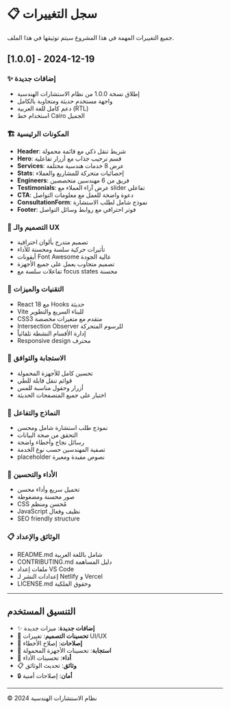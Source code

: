 # 📋 سجل التغييرات

جميع التغييرات المهمة في هذا المشروع سيتم توثيقها في هذا الملف.

## [1.0.0] - 2024-12-19

### ✨ إضافات جديدة
- إطلاق نسخة 1.0.0 من نظام الاستشارات الهندسية
- واجهة مستخدم حديثة ومتجاوبة بالكامل
- دعم كامل للغة العربية (RTL)
- استخدام خط Cairo الجميل

### 🏗️ المكونات الرئيسية
- **Header**: شريط تنقل ذكي مع قائمة محمولة
- **Hero**: قسم ترحيب جذاب مع أزرار تفاعلية
- **Services**: عرض 8 خدمات هندسية مختلفة
- **Stats**: إحصائيات متحركة للمشاريع والعملاء
- **Engineers**: فريق من 6 مهندسين متخصصين
- **Testimonials**: عرض آراء العملاء مع slider تفاعلي
- **CTA**: دعوة واضحة للعمل مع معلومات التواصل
- **ConsultationForm**: نموذج شامل لطلب الاستشارة
- **Footer**: فوتر احترافي مع روابط وسائل التواصل

### 🎨 التصميم والـ UX
- تصميم متدرج بألوان احترافية
- تأثيرات حركية سلسة ومحسنة للأداء
- أيقونات Font Awesome عالية الجودة
- تصميم متجاوب يعمل على جميع الأجهزة
- تفاعلات سلسة مع focus states محسنة

### 🔧 التقنيات والميزات
- React 18 مع Hooks حديثة
- Vite للبناء السريع والتطوير
- CSS3 متقدم مع متغيرات مخصصة
- Intersection Observer للرسوم المتحركة
- إدارة الأقسام النشطة تلقائياً
- Responsive design محترف

### 📱 الاستجابة والتوافق
- تحسين كامل للأجهزة المحمولة
- قوائم تنقل قابلة للطي
- أزرار وحقول مناسبة للمس
- اختبار على جميع المتصفحات الحديثة

### 🎯 النماذج والتفاعل
- نموذج طلب استشارة شامل ومحسن
- التحقق من صحة البيانات
- رسائل نجاح وأخطاء واضحة
- تصفية المهندسين حسب نوع الخدمة
- placeholder نصوص مفيدة ومعبرة

### 🚀 الأداء والتحسين
- تحميل سريع وأداء محسن
- صور محسنة ومضغوطة
- CSS مُحسن ومنظم
- JavaScript نظيف وفعال
- SEO friendly structure

### 📋 الوثائق والإعداد
- README.md شامل باللغة العربية
- CONTRIBUTING.md دليل المساهمة
- ملفات إعداد VS Code
- إعدادات النشر لـ Netlify و Vercel
- LICENSE.md وحقوق الملكية

---

## التنسيق المستخدم

- ✨ **إضافات جديدة**: ميزات جديدة
- 🎨 **تحسينات التصميم**: تغييرات UI/UX
- 🔧 **إصلاحات**: إصلاح الأخطاء
- 📱 **استجابة**: تحسينات الأجهزة المحمولة
- 🚀 **أداء**: تحسينات الأداء
- 📋 **وثائق**: تحديث الوثائق
- 🔒 **أمان**: إصلاحات أمنية

---

© 2024 نظام الاستشارات الهندسية